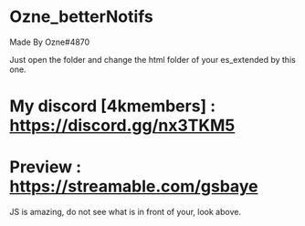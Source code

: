 # Ozne_betterNotifs

Made By Ozne#4870

Just open the folder and change the html folder of your es_extended by this one.

# My discord [4kmembers] : https://discord.gg/nx3TKM5

# Preview : https://streamable.com/gsbaye

JS is amazing, do not see what is in front of your, look above.
